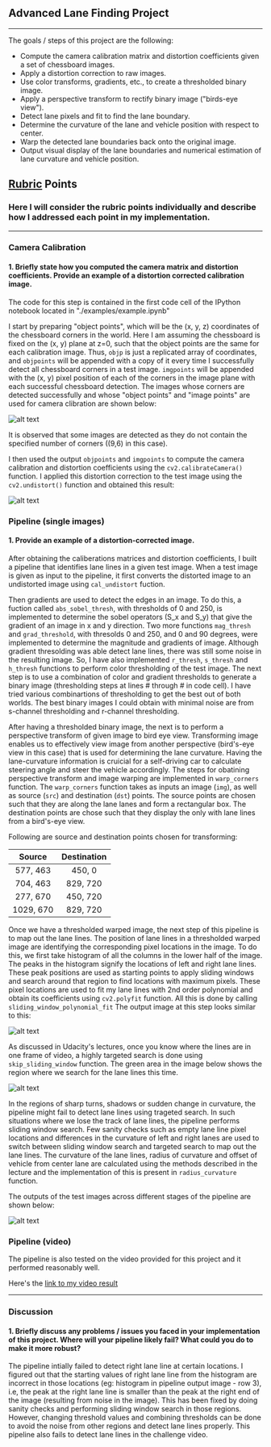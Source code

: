 ## Advanced Lane Finding Project
---

The goals / steps of this project are the following:

* Compute the camera calibration matrix and distortion coefficients given a set of chessboard images.
* Apply a distortion correction to raw images.
* Use color transforms, gradients, etc., to create a thresholded binary image.
* Apply a perspective transform to rectify binary image ("birds-eye view").
* Detect lane pixels and fit to find the lane boundary.
* Determine the curvature of the lane and vehicle position with respect to center.
* Warp the detected lane boundaries back onto the original image.
* Output visual display of the lane boundaries and numerical estimation of lane curvature and vehicle position.

[//]: # (Image References)

[image1]: ./output_images/intial_camera_images.png "Undistorted"
[image2]: ./output_images/Distorted_undistorted_images.png "Road Transformed"
[image3]: ./output_images/lines_drawn.png "Binary Example"
[image4]: ./output_images/pipeline_images_output.png "Warp Example"
[image5]: ./output_images/sliding_window.png "Fit Visual"
[video1]: ./project_video_out_my.mp4 "Video"

## [Rubric](https://review.udacity.com/#!/rubrics/571/view) Points

### Here I will consider the rubric points individually and describe how I addressed each point in my implementation.  

---

### Camera Calibration

#### 1. Briefly state how you computed the camera matrix and distortion coefficients. Provide an example of a distortion corrected calibration image.

The code for this step is contained in the first code cell of the IPython notebook located in "./examples/example.ipynb" 

I start by preparing "object points", which will be the (x, y, z) coordinates of the chessboard corners in the world. Here I am assuming the chessboard is fixed on the (x, y) plane at z=0, such that the object points are the same for each calibration image.  Thus, `objp` is just a replicated array of coordinates, and `objpoints` will be appended with a copy of it every time I successfully detect all chessboard corners in a test image.  `imgpoints` will be appended with the (x, y) pixel position of each of the corners in the image plane with each successful chessboard detection. The images whose corners are detected successfully and whose "object points" and "image points" are used for camera clibration are shown below:

![alt text][image1]

It is observed that some images are detected as they do not contain the specified number of corners ((9,6) in this case).

I then used the output `objpoints` and `imgpoints` to compute the camera calibration and distortion coefficients using the `cv2.calibrateCamera()` function.  I applied this distortion correction to the test image using the `cv2.undistort()` function and obtained this result: 

![alt text][image2]

### Pipeline (single images)

#### 1. Provide an example of a distortion-corrected image.

After obtaining the caliberations matrices and distortion coefficients, I built a pipeline that identifies lane lines in a given test image. When a test image is given as input to the pipeline, it first converts the distorted image to an undistorted image using `cal_undistort` fuction. 

Then gradients are used to detect the edges in an image. To do this, a fuction called `abs_sobel_thresh`, with thresholds of 0 and 250, is implemented to determine the sobel operators (S_x and S_y) that give the gradient of an image in x and y direction. Two more functions `mag_thresh` and `grad_threshold`, with thresolds 0 and 250, and 0 and 90 degrees, were implemented to determine the magnitude and gradients of image. Although gradient thresolding was able detect lane lines, there was still some noise in the resulting image. So, I have also implemented `r_thresh`, `s_thresh` and `h_thresh` functions to perform color thresholding of the test image. The next step is to use a combination of color and gradient thresholds to generate a binary image (thresholding steps at lines # through # in code cell). I have tried various combinartions of thresholding to get the best out of both worlds. The best binary images I could obtain with minimal noise are from s-channel thresholding and r-channel thresholding. 

After having a thresholded binary image, the next is to perform a perspective transform of given image to bird eye view. Transforming image enables us to effectively view image from another perspective (bird's-eye view in this case) that is used for determining the lane curvature. Having the lane-curvature information is cruicial for a self-driving car to calculate steering angle and steer the vehicle accordingly. The steps for obatining perspective transform and image warping are implemented in `warp_corners` function. The `warp_corners` function takes as inputs an image (`img`), as well as source (`src`) and destination (`dst`) points. The source points are chosen such that they are along the lane lanes and form a rectangular box. The destination points are chose such that they display the only with lane lines from a bird's-eye view.

Following are source and destination points chosen for transforming:

| Source        | Destination   | 
|:-------------:|:-------------:| 
| 577, 463      | 450, 0        | 
| 704, 463      | 829, 720      |
| 277, 670     | 450, 720      |
| 1029, 670      | 829, 720     |

Once we have a thresholded warped image, the next step of this pipeline is to map out the lane lines. The position of lane lines in a thresholded warped image are identifying the corresponding pixel locations in the image. To do this, we first take histogram of all the columns in the lower half of the image. The peaks in the histogram signify the locations of left and right lane lines. These peak positions are used as starting points to apply sliding windows and search around that region to find locations with maximum pixels. These pixel locations are used to fit my lane lines with 2nd order polynomial and obtain its coefficients using `cv2.polyfit` function. All this is done by calling `sliding_window_polynomial_fit` The output image at this step looks similar to this:

![alt text][image5]

As discussed in Udacity's lectures, once you know where the lines are in one frame of video, a highly targeted search is done using `skip_sliding_window` function. The green area in the image below shows the region where we search for the lane lines this time.

![alt text][image3]

In the regions of sharp turns, shadows or sudden change in curvature, the pipeline might fail to detect lane lines using trageted search. In such situations where we lose the track of lane lines, the pipeline performs sliding window search. Few sanity checks such as empty lane line pixel locations and differences in the curvature of left and right lanes are used to switch between sliding window search and targeted search to map out the lane lines. The curvature of the lane lines, radius of curvature and offset of vehicle from center lane are calculated using the methods described in the lecture and the implementation of this is present in `radius_curvature` function.

The outputs of the test images across different stages of the pipeline are shown below:

![alt text][image4]

### Pipeline (video)

The pipeline is also tested on the video provided for this project and it performed reasonably well. 

Here's the [link to my video result](../project_video_out_my.mp4)

---

### Discussion

#### 1. Briefly discuss any problems / issues you faced in your implementation of this project.  Where will your pipeline likely fail?  What could you do to make it more robust?

The pipeline intially failed to detect right lane line at certain locations. I figured out that the starting values of right lane line from the histogram are incorrect in those locations (eg: histogram in pipeline output image - row 3), i.e, the peak at the right lane line is smaller than the peak at the right end of the image (resulting from noise in the image). This has been fixed by doing sanity checks and performing sliding window search in those regions. However, changing threshold values and combining thresholds can be done to avoid the noise from other regions and detect lane lines properly. This pipeline also fails to detect lane lines in the challenge video. 

